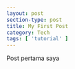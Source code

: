 ```yaml
---
layout: post
section-type: post
title: My First Post
category: Tech
tags: [ 'tutorial' ]
---
```


Post pertama saya
